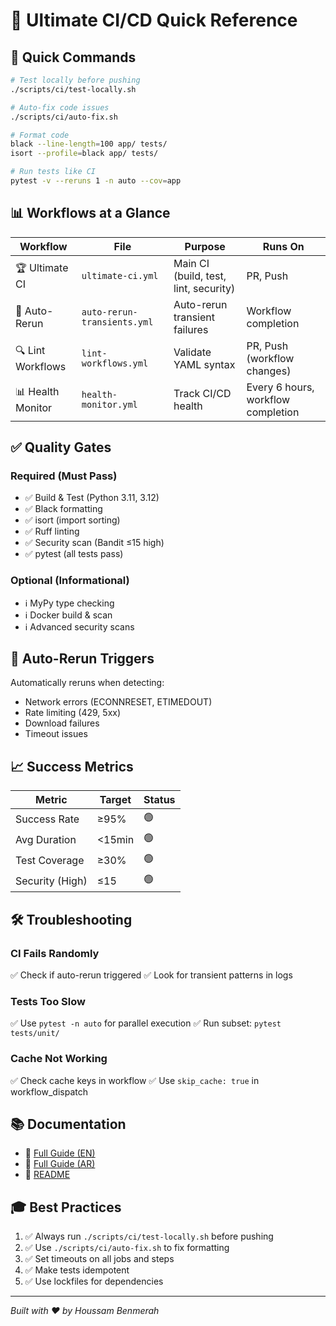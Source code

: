# 🚀 Ultimate CI/CD Quick Reference

## 🎯 Quick Commands

```bash
# Test locally before pushing
./scripts/ci/test-locally.sh

# Auto-fix code issues
./scripts/ci/auto-fix.sh

# Format code
black --line-length=100 app/ tests/
isort --profile=black app/ tests/

# Run tests like CI
pytest -v --reruns 1 -n auto --cov=app
```

## 📊 Workflows at a Glance

| Workflow | File | Purpose | Runs On |
|----------|------|---------|---------|
| 🏆 Ultimate CI | `ultimate-ci.yml` | Main CI (build, test, lint, security) | PR, Push |
| 🔄 Auto-Rerun | `auto-rerun-transients.yml` | Auto-rerun transient failures | Workflow completion |
| 🔍 Lint Workflows | `lint-workflows.yml` | Validate YAML syntax | PR, Push (workflow changes) |
| 📊 Health Monitor | `health-monitor.yml` | Track CI/CD health | Every 6 hours, workflow completion |

## ✅ Quality Gates

### Required (Must Pass)
- ✅ Build & Test (Python 3.11, 3.12)
- ✅ Black formatting
- ✅ isort (import sorting)
- ✅ Ruff linting
- ✅ Security scan (Bandit ≤15 high)
- ✅ pytest (all tests pass)

### Optional (Informational)
- ℹ️ MyPy type checking
- ℹ️ Docker build & scan
- ℹ️ Advanced security scans

## 🔄 Auto-Rerun Triggers

Automatically reruns when detecting:
- Network errors (ECONNRESET, ETIMEDOUT)
- Rate limiting (429, 5xx)
- Download failures
- Timeout issues

## 📈 Success Metrics

| Metric | Target | Status |
|--------|--------|--------|
| Success Rate | ≥95% | 🟢 |
| Avg Duration | <15min | 🟢 |
| Test Coverage | ≥30% | 🟢 |
| Security (High) | ≤15 | 🟢 |

## 🛠️ Troubleshooting

### CI Fails Randomly
✅ Check if auto-rerun triggered
✅ Look for transient patterns in logs

### Tests Too Slow
✅ Use `pytest -n auto` for parallel execution
✅ Run subset: `pytest tests/unit/`

### Cache Not Working
✅ Check cache keys in workflow
✅ Use `skip_cache: true` in workflow_dispatch

## 📚 Documentation

- 📖 [Full Guide (EN)](ULTIMATE_CI_CD_SOLUTION.md)
- 📖 [Full Guide (AR)](ULTIMATE_CI_CD_SOLUTION_AR.md)
- 📖 [README](README.md)

## 🎓 Best Practices

1. ✅ Always run `./scripts/ci/test-locally.sh` before pushing
2. ✅ Use `./scripts/ci/auto-fix.sh` to fix formatting
3. ✅ Set timeouts on all jobs and steps
4. ✅ Make tests idempotent
5. ✅ Use lockfiles for dependencies

---

*Built with ❤️ by Houssam Benmerah*

